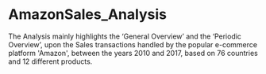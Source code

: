 # AmazonSales_Analysis
The Analysis mainly highlights the ‘General Overview’ and the ‘Periodic Overview’, upon the Sales transactions handled by the popular e-commerce platform 'Amazon', between the years 2010 and 2017, based on 76 countries and 12 different products.
